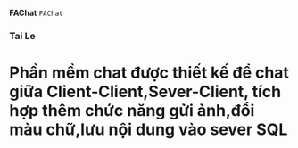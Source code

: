 <b>FAChat</b>
 `FAChat` 
 
### Tai Le ###
<h1>Phần mềm chat được thiết kế để chat giữa Client-Client,Sever-Client, tích hợp thêm chức năng gửi ảnh,đổi màu chữ,lưu nội dung vào sever SQL</h1>
 
